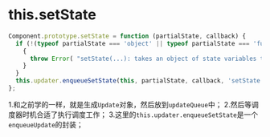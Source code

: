 # this.setState

```js
Component.prototype.setState = function (partialState, callback) {
  if (!(typeof partialState === 'object' || typeof partialState === 'function' || partialState == null)) {
    {
      throw Error( "setState(...): takes an object of state variables to update or a function which returns an object of state variables." );
    }
  }
  this.updater.enqueueSetState(this, partialState, callback, 'setState');
};
```

1.和之前学的一样，就是生成`Update`对象，然后放到`updateQueue`中；
2.然后等调度器时机合适了执行调度工作；
3.这里的`this.updater.enqueueSetState`是一个`enqueueUpdate`的封装；
